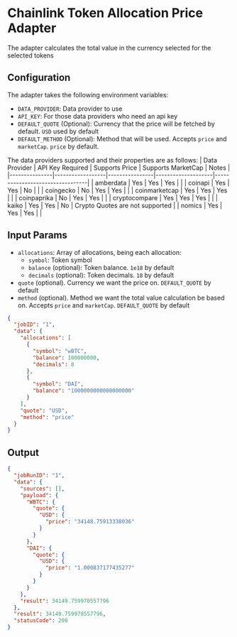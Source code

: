 # Chainlink Token Allocation Price Adapter

The adapter calculates the total value in the currency selected for the selected tokens

## Configuration

The adapter takes the following environment variables:

- `DATA_PROVIDER`: Data provider to use
- `API_KEY`: For those data providers who need an api key
- `DEFAULT_QUOTE` (Optional): Currency that the price will be fetched by default. `USD` used by default
- `DEFAULT_METHOD` (Optional): Method that will be used. Accepts `price` and `marketCap`. `price` by default.

The data providers supported and their properties are as follows:
| Data Provider | API Key Required | Supports Price | Supports MarketCap | Notes                           |
|---------------|------------------|----------------|--------------------|---------------------------------|
| amberdata     | Yes              | Yes            | Yes                |                                 |
| coinapi       | Yes              | Yes            | No                 |                                 |
| coingecko     | No               | Yes            | Yes                |                                 |
| coinmarketcap | Yes              | Yes            | Yes                |                                 |
| coinpaprika   | No               | Yes            | Yes                |                                 |
| cryptocompare | Yes              | Yes            | Yes                |                                 |
| kaiko         | Yes              | Yes            | No                 | Crypto Quotes are not supported |
| nomics        | Yes              | Yes            | Yes                |                                 |

## Input Params

- `allocations`: Array of allocations, being each allocation:
  - `symbol`: Token symbol
  - `balance` (optional): Token balance. `1e18` by default
  - `decimals` (optional): Token decimals. `18` by default
- `quote` (optional). Currency we want the price on. `DEFAULT_QUOTE` by default
- `method` (optional). Method we want the total value calculation be based on. Accepts `price` and `marketCap`. `DEFAULT_QUOTE` by default

```json
{
  "jobID": "1",
  "data": {
    "allocations": [
      {
        "symbol": "wBTC",
        "balance": 100000000,
        "decimals": 8
      },
      {
        "symbol": "DAI",
        "balance": "1000000000000000000"
      }
    ],
    "quote": "USD",
    "method": "price"
  }
}
```

## Output

```json
{
  "jobRunID": "1",
  "data": {
    "sources": [],
    "payload": {
      "WBTC": {
        "quote": {
          "USD": {
            "price": "34148.75913338036"
          }
        }
      },
      "DAI": {
        "quote": {
          "USD": {
            "price": "1.000837177435277"
          }
        }
      }
    },
    "result": 34149.759970557796
  },
  "result": 34149.759970557796,
  "statusCode": 200
}
```
